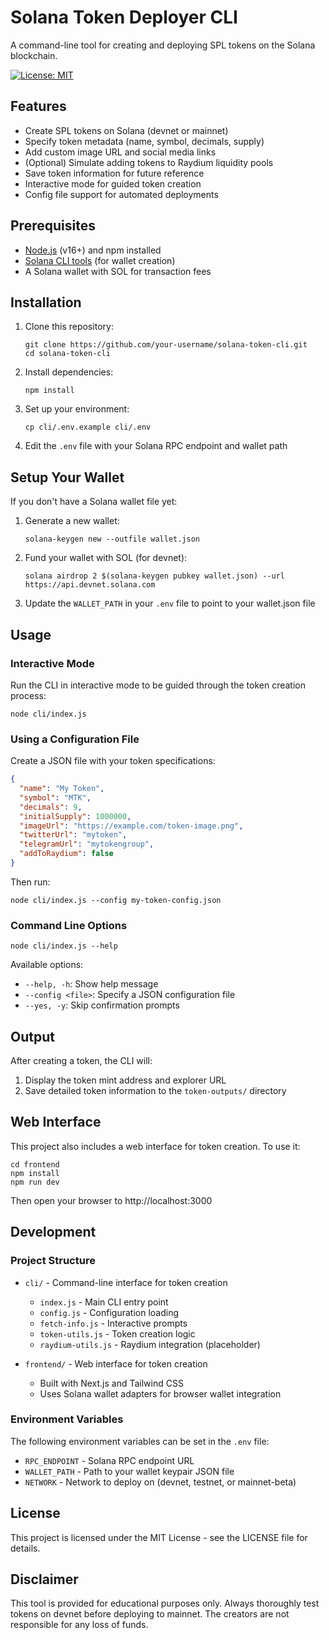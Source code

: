# Solana Token Deployer CLI

A command-line tool for creating and deploying SPL tokens on the Solana blockchain. 

[![License: MIT](https://img.shields.io/badge/License-MIT-blue.svg)](https://opensource.org/licenses/MIT)

## Features

- Create SPL tokens on Solana (devnet or mainnet)
- Specify token metadata (name, symbol, decimals, supply)
- Add custom image URL and social media links
- (Optional) Simulate adding tokens to Raydium liquidity pools
- Save token information for future reference
- Interactive mode for guided token creation
- Config file support for automated deployments

## Prerequisites

- [Node.js](https://nodejs.org/) (v16+) and npm installed
- [Solana CLI tools](https://docs.solana.com/cli/install-solana-cli-tools) (for wallet creation)
- A Solana wallet with SOL for transaction fees

## Installation

1. Clone this repository:
   ```
   git clone https://github.com/your-username/solana-token-cli.git
   cd solana-token-cli
   ```

2. Install dependencies:
   ```
   npm install
   ```

3. Set up your environment:
   ```
   cp cli/.env.example cli/.env
   ```

4. Edit the `.env` file with your Solana RPC endpoint and wallet path

## Setup Your Wallet

If you don't have a Solana wallet file yet:

1. Generate a new wallet:
   ```
   solana-keygen new --outfile wallet.json
   ```

2. Fund your wallet with SOL (for devnet):
   ```
   solana airdrop 2 $(solana-keygen pubkey wallet.json) --url https://api.devnet.solana.com
   ```

3. Update the `WALLET_PATH` in your `.env` file to point to your wallet.json file

## Usage

### Interactive Mode

Run the CLI in interactive mode to be guided through the token creation process:

```
node cli/index.js
```

### Using a Configuration File

Create a JSON file with your token specifications:

```json
{
  "name": "My Token",
  "symbol": "MTK",
  "decimals": 9,
  "initialSupply": 1000000,
  "imageUrl": "https://example.com/token-image.png",
  "twitterUrl": "mytoken",
  "telegramUrl": "mytokengroup",
  "addToRaydium": false
}
```

Then run:

```
node cli/index.js --config my-token-config.json
```

### Command Line Options

```
node cli/index.js --help
```

Available options:
- `--help, -h`: Show help message
- `--config <file>`: Specify a JSON configuration file
- `--yes, -y`: Skip confirmation prompts

## Output

After creating a token, the CLI will:

1. Display the token mint address and explorer URL
2. Save detailed token information to the `token-outputs/` directory

## Web Interface

This project also includes a web interface for token creation. To use it:

```
cd frontend
npm install
npm run dev
```

Then open your browser to http://localhost:3000

## Development

### Project Structure

- `cli/` - Command-line interface for token creation
  - `index.js` - Main CLI entry point
  - `config.js` - Configuration loading
  - `fetch-info.js` - Interactive prompts
  - `token-utils.js` - Token creation logic
  - `raydium-utils.js` - Raydium integration (placeholder)

- `frontend/` - Web interface for token creation
  - Built with Next.js and Tailwind CSS
  - Uses Solana wallet adapters for browser wallet integration

### Environment Variables

The following environment variables can be set in the `.env` file:

- `RPC_ENDPOINT` - Solana RPC endpoint URL
- `WALLET_PATH` - Path to your wallet keypair JSON file
- `NETWORK` - Network to deploy on (devnet, testnet, or mainnet-beta)

## License

This project is licensed under the MIT License - see the LICENSE file for details.

## Disclaimer

This tool is provided for educational purposes only. Always thoroughly test tokens on devnet before deploying to mainnet. The creators are not responsible for any loss of funds. 